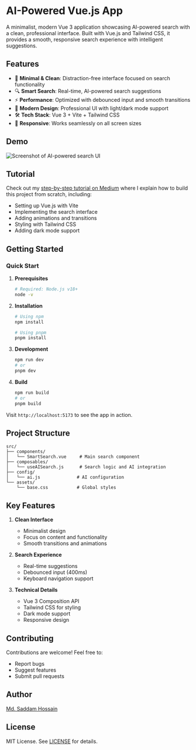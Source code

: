 # AI-Powered Vue.js App

A minimalist, modern Vue 3 application showcasing AI-powered search with a clean, professional interface. Built with Vue.js and Tailwind CSS, it provides a smooth, responsive search experience with intelligent suggestions.

## Features

- 🎯 **Minimal & Clean**: Distraction-free interface focused on search functionality
- 🔍 **Smart Search**: Real-time, AI-powered search suggestions
- ⚡ **Performance**: Optimized with debounced input and smooth transitions
- 🎨 **Modern Design**: Professional UI with light/dark mode support
- 🛠️ **Tech Stack**: Vue 3 + Vite + Tailwind CSS
- 📱 **Responsive**: Works seamlessly on all screen sizes

## Demo

![Screenshot of AI-powered search UI](./public/screenshot.png)

## Tutorial

Check out my [step-by-step tutorial on Medium](https://medium.com/@saddamhr/building-ai-powered-vue-js-components-smart-ui-guide-2025-30275c9067d9) where I explain how to build this project from scratch, including:

- Setting up Vue.js with Vite
- Implementing the search interface
- Adding animations and transitions
- Styling with Tailwind CSS
- Adding dark mode support

[//]: # 'TODO: Add your Medium blog link here'

## Getting Started

### Quick Start

1. **Prerequisites**

   ```bash
   # Required: Node.js v18+
   node -v
   ```

2. **Installation**

   ```bash
   # Using npm
   npm install

   # Using pnpm
   pnpm install
   ```

3. **Development**

   ```bash
   npm run dev
   # or
   pnpm dev
   ```

4. **Build**
   ```bash
   npm run build
   # or
   pnpm build
   ```

Visit `http://localhost:5173` to see the app in action.

## Project Structure

```
src/
├── components/
│   └── SmartSearch.vue     # Main search component
├── composables/
│   └── useAISearch.js      # Search logic and AI integration
├── config/
│   └── ai.js              # AI configuration
└── assets/
    └── base.css           # Global styles
```

## Key Features

1. **Clean Interface**
   - Minimalist design
   - Focus on content and functionality
   - Smooth transitions and animations

2. **Search Experience**
   - Real-time suggestions
   - Debounced input (400ms)
   - Keyboard navigation support

3. **Technical Details**
   - Vue 3 Composition API
   - Tailwind CSS for styling
   - Dark mode support
   - Responsive design

## Contributing

Contributions are welcome! Feel free to:

- Report bugs
- Suggest features
- Submit pull requests

## Author

[Md. Saddam Hossain](https://github.com/saddamhr)

## License

MIT License. See [LICENSE](./LICENSE) for details.
